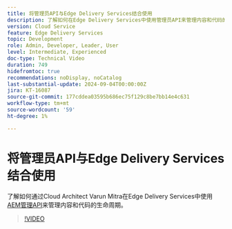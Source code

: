 ```yaml
---
title: 将管理员API与Edge Delivery Services结合使用
description: 了解如何在Edge Delivery Services中使用管理员API来管理内容和代码的生命周期。
version: Cloud Service
feature: Edge Delivery Services
topic: Development
role: Admin, Developer, Leader, User
level: Intermediate, Experienced
doc-type: Technical Video
duration: 749
hidefromtoc: true
recommendations: noDisplay, noCatalog
last-substantial-update: 2024-09-04T00:00:00Z
jira: KT-16087
source-git-commit: 177cddea03595b686ec75f129c8be7bb14e4c631
workflow-type: tm+mt
source-wordcount: '59'
ht-degree: 1%

---
```



# 将管理员API与Edge Delivery Services结合使用

了解如何通过Cloud Architect Varun Mitra在Edge Delivery Services中使用[AEM管理API](https://www.aem.live/docs/admin.html)来管理内容和代码的生命周期。

>[!VIDEO](https://video.tv.adobe.com/v/3433158/?learn=on)
